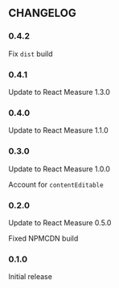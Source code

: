 ## CHANGELOG
### 0.4.2
Fix `dist` build

### 0.4.1
Update to React Measure 1.3.0

### 0.4.0
Update to React Measure 1.1.0

### 0.3.0
Update to React Measure 1.0.0

Account for `contentEditable`

### 0.2.0
Update to React Measure 0.5.0

Fixed NPMCDN build

### 0.1.0
Initial release
